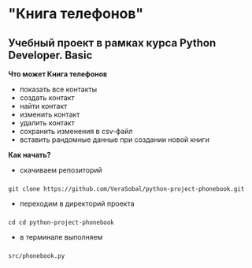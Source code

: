 # "Книга телефонов"
## Учебный проект в рамках курса Python Developer. Basic

**Что может Книга телефонов**
- показать все контакты
- создать контакт
- найти контакт
- изменить контакт
- удалить контакт
- сохранить изменения в csv-файл
- вставить рандомные данные при создании новой книги

**Как начать?**

- скачиваем репозиторий
###
	git clone https://github.com/VeraSobal/python-project-phonebook.git
- переходим в директорий проекта
###
	cd cd python-project-phonebook
- в терминале выполняем 
###
	src/phonebook.py


